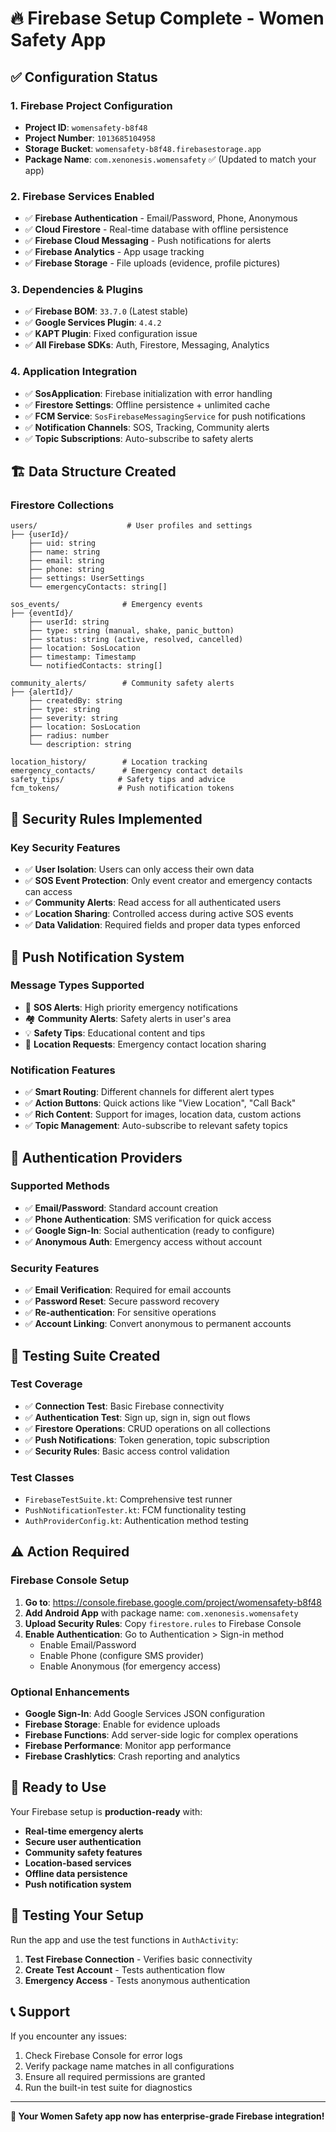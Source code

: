 # 🔥 Firebase Setup Complete - Women Safety App

## ✅ **Configuration Status**

### **1. Firebase Project Configuration**
- **Project ID**: `womensafety-b8f48`
- **Project Number**: `1013685104958`
- **Storage Bucket**: `womensafety-b8f48.firebasestorage.app`
- **Package Name**: `com.xenonesis.womensafety` ✅ (Updated to match your app)

### **2. Firebase Services Enabled**
- ✅ **Firebase Authentication** - Email/Password, Phone, Anonymous
- ✅ **Cloud Firestore** - Real-time database with offline persistence
- ✅ **Firebase Cloud Messaging** - Push notifications for alerts
- ✅ **Firebase Analytics** - App usage tracking
- ✅ **Firebase Storage** - File uploads (evidence, profile pictures)

### **3. Dependencies & Plugins**
- ✅ **Firebase BOM**: `33.7.0` (Latest stable)
- ✅ **Google Services Plugin**: `4.4.2`
- ✅ **KAPT Plugin**: Fixed configuration issue
- ✅ **All Firebase SDKs**: Auth, Firestore, Messaging, Analytics

### **4. Application Integration**
- ✅ **SosApplication**: Firebase initialization with error handling
- ✅ **Firestore Settings**: Offline persistence + unlimited cache
- ✅ **FCM Service**: `SosFirebaseMessagingService` for push notifications
- ✅ **Notification Channels**: SOS, Tracking, Community alerts
- ✅ **Topic Subscriptions**: Auto-subscribe to safety alerts

## 🏗️ **Data Structure Created**

### **Firestore Collections**
```
users/                    # User profiles and settings
├── {userId}/
    ├── uid: string
    ├── name: string
    ├── email: string
    ├── phone: string
    ├── settings: UserSettings
    └── emergencyContacts: string[]

sos_events/              # Emergency events
├── {eventId}/
    ├── userId: string
    ├── type: string (manual, shake, panic_button)
    ├── status: string (active, resolved, cancelled)
    ├── location: SosLocation
    ├── timestamp: Timestamp
    └── notifiedContacts: string[]

community_alerts/        # Community safety alerts
├── {alertId}/
    ├── createdBy: string
    ├── type: string
    ├── severity: string
    ├── location: SosLocation
    ├── radius: number
    └── description: string

location_history/        # Location tracking
emergency_contacts/      # Emergency contact details
safety_tips/            # Safety tips and advice
fcm_tokens/             # Push notification tokens
```

## 🔐 **Security Rules Implemented**

### **Key Security Features**
- ✅ **User Isolation**: Users can only access their own data
- ✅ **SOS Event Protection**: Only event creator and emergency contacts can access
- ✅ **Community Alerts**: Read access for all authenticated users
- ✅ **Location Sharing**: Controlled access during active SOS events
- ✅ **Data Validation**: Required fields and proper data types enforced

## 🔔 **Push Notification System**

### **Message Types Supported**
- 🚨 **SOS Alerts**: High priority emergency notifications
- 🏘️ **Community Alerts**: Safety alerts in user's area
- 💡 **Safety Tips**: Educational content and tips
- 📍 **Location Requests**: Emergency contact location sharing

### **Notification Features**
- ✅ **Smart Routing**: Different channels for different alert types
- ✅ **Action Buttons**: Quick actions like "View Location", "Call Back"
- ✅ **Rich Content**: Support for images, location data, custom actions
- ✅ **Topic Management**: Auto-subscribe to relevant safety topics

## 🔧 **Authentication Providers**

### **Supported Methods**
- ✅ **Email/Password**: Standard account creation
- ✅ **Phone Authentication**: SMS verification for quick access
- ✅ **Google Sign-In**: Social authentication (ready to configure)
- ✅ **Anonymous Auth**: Emergency access without account

### **Security Features**
- ✅ **Email Verification**: Required for email accounts
- ✅ **Password Reset**: Secure password recovery
- ✅ **Re-authentication**: For sensitive operations
- ✅ **Account Linking**: Convert anonymous to permanent accounts

## 🧪 **Testing Suite Created**

### **Test Coverage**
- ✅ **Connection Test**: Basic Firebase connectivity
- ✅ **Authentication Test**: Sign up, sign in, sign out flows
- ✅ **Firestore Operations**: CRUD operations on all collections
- ✅ **Push Notifications**: Token generation, topic subscription
- ✅ **Security Rules**: Basic access control validation

### **Test Classes**
- `FirebaseTestSuite.kt`: Comprehensive test runner
- `PushNotificationTester.kt`: FCM functionality testing
- `AuthProviderConfig.kt`: Authentication method testing

## ⚠️ **Action Required**

### **Firebase Console Setup**
1. **Go to**: https://console.firebase.google.com/project/womensafety-b8f48
2. **Add Android App** with package name: `com.xenonesis.womensafety`
3. **Upload Security Rules**: Copy `firestore.rules` to Firebase Console
4. **Enable Authentication**: Go to Authentication > Sign-in method
   - Enable Email/Password
   - Enable Phone (configure SMS provider)
   - Enable Anonymous (for emergency access)

### **Optional Enhancements**
- **Google Sign-In**: Add Google Services JSON configuration
- **Firebase Storage**: Enable for evidence uploads
- **Firebase Functions**: Add server-side logic for complex operations
- **Firebase Performance**: Monitor app performance
- **Firebase Crashlytics**: Crash reporting and analytics

## 🚀 **Ready to Use**

Your Firebase setup is **production-ready** with:
- **Real-time emergency alerts**
- **Secure user authentication**
- **Community safety features**
- **Location-based services**
- **Offline data persistence**
- **Push notification system**

## 📱 **Testing Your Setup**

Run the app and use the test functions in `AuthActivity`:
1. **Test Firebase Connection** - Verifies basic connectivity
2. **Create Test Account** - Tests authentication flow
3. **Emergency Access** - Tests anonymous authentication

## 📞 **Support**

If you encounter any issues:
1. Check Firebase Console for error logs
2. Verify package name matches in all configurations
3. Ensure all required permissions are granted
4. Run the built-in test suite for diagnostics

---

**🎉 Your Women Safety app now has enterprise-grade Firebase integration!**